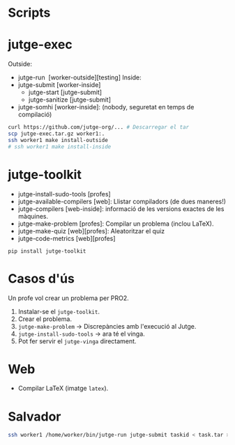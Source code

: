 # Scripts

# jutge-exec
Outside:
-   jutge-run <image> [worker-outside][testing]
Inside:
-   jutge-submit [worker-inside]
	-   jutge-start [jutge-submit]
	-   jutge-sanitize [jutge-submit]
-   jutge-somhi [worker-inside]: (nobody, seguretat en temps de compilació)

```sh
curl https://github.com/jutge-org/... # Descarregar el tar
scp jutge-exec.tar.gz worker1:.
ssh worker1 make install-outside
# ssh worker1 make install-inside
```

# jutge-toolkit
-   jutge-install-sudo-tools [profes]
-   jutge-available-compilers [web]: Llistar compiladors (de dues maneres!)
-   jutge-compilers [web-inside]: informació de les versions exactes de les màquines.
-   jutge-make-problem [profes]: Compilar un problema (inclou LaTeX).
-   jutge-make-quiz    [web][profes]: Aleatoritzar el quiz
-   jutge-code-metrics [web][profes]

`pip install jutge-toolkit`


# Casos d'ús

Un profe vol crear un problema per PRO2. 
1. Instalar-se el `jutge-toolkit`.
2. Crear el problema.
3. `jutge-make-problem` -> Discrepàncies amb l'execució al Jutge.
4. `jutge-install-sudo-tools` -> ara té el vinga.
5. Pot fer servir el `jutge-vinga` directament.

# Web

- Compilar LaTeX (imatge `latex`).


# Salvador

```sh
ssh worker1 /home/worker/bin/jutge-run jutge-submit taskid < task.tar > correction.tgz
```